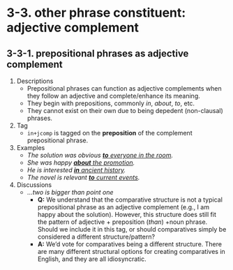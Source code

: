 # 3-3. other phrase constituent: adjective complement

## 3-3-1. prepositional phrases as adjective complement
1. Descriptions
   - Prepositional phrases can function as adjective complements when they follow an adjective and complete/enhance its meaning.
   - They begin with prepositions, commonly *in*, *about*, *to*, etc.
   - They cannot exist on their own due to being depedent (non-clausal) phrases.
2. Tag
   - `in+jcomp` is tagged on the **preposition** of the complement prepositional phrase. 
3. Examples
   - *The solution was obvious <ins>**to** everyone in the room</ins>.*
   - *She was happy <ins>**about** the promotion</ins>.*
   - *He is interested <ins>**in** ancient history</ins>.*
   - *The novel is relevant <ins>**to** current events</ins>.*
4. Discussions
   - *…two is bigger than point one*
      - **Q:** We understand that the comparative structure is not a typical prepositional phrase as an adjective complement (e.g., I am happy about the solution). However, this structure does still fit the pattern of adjective + preposition (*than*) +noun phrase. Should we include it in this tag, or should comparatives simply be considered a different structure/pattern?
      - **A:** We’d vote for comparatives being a different structure.  There are many different structural options for creating comparatives in English, and they are all idiosyncratic.
